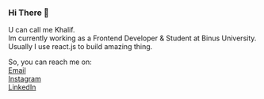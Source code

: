 ### Hi There 👋

U can call me Khalif.\
Im currently working as a Frontend Developer & Student at Binus University. Usually I use react.js to build amazing thing.

So, you can reach me on:\
<a href="mailto:email@akhmadkha.id" target="_blank">Email</a>\
<a href="https://instagram.com/khalifmv" target="_blank">Instagram</a>\
<a href="https://www.linkedin.com/in/akhmadkha/" target="_blank">LinkedIn</a>
<!--
**akhmadkha/akhmadkha** is a ✨ _special_ ✨ repository because its `README.md` (this file) appears on your GitHub profile.

Here are some ideas to get you started:

- 🔭 I’m currently working on ...
- 🌱 I’m currently learning ...
- 👯 I’m looking to collaborate on ...
- 🤔 I’m looking for help with ...
- 💬 Ask me about ...
- 📫 How to reach me: ...
- 😄 Pronouns: ...
- ⚡ Fun fact: ...
-->
